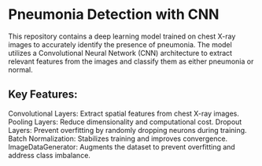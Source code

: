 # Pneumonia Detection with CNN

This repository contains a deep learning model trained on chest X-ray images to accurately identify the presence of pneumonia. The model utilizes a Convolutional Neural Network (CNN) architecture to extract relevant features from the images and classify them as either pneumonia or normal.

## Key Features:

Convolutional Layers: Extract spatial features from chest X-ray images.
Pooling Layers: Reduce dimensionality and computational cost.
Dropout Layers: Prevent overfitting by randomly dropping neurons during training.
Batch Normalization: Stabilizes training and improves convergence.
ImageDataGenerator: Augments the dataset to prevent overfitting and address class imbalance.

